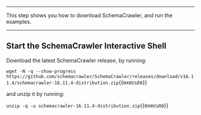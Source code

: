 -----

This step shows you how to download SchemaCrawler, and run the examples.

-----

## Start the SchemaCrawler Interactive Shell

Download the latest SchemaCrawler release, by running:

`wget -N -q --show-progress  https://github.com/schemacrawler/SchemaCrawler/releases/download/v16.11.4/schemacrawler-16.11.4-distribution.zip`{{execute}}

and unzip it by running:

`unzip -q -u schemacrawler-16.11.4-distribution.zip`{{execute}}

